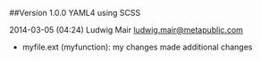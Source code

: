 ##Version 1.0.0 YAML4 using SCSS

2014-03-05 (04:24) Ludwig Mair  <ludwig.mair@metapublic.com>

* myfile.ext (myfunction): my changes made additional changes


